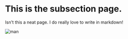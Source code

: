 # This is the subsection page.

Isn't this a neat page. I do really love to write in markdown!

![man](https://avatars.githubusercontent.com/u/13035339?v=4&size=72)